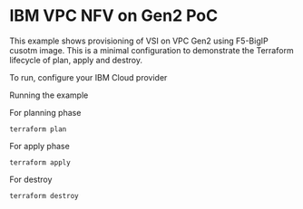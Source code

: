 # IBM VPC NFV on Gen2 PoC

This example shows provisioning of VSI on VPC Gen2 using F5-BigIP cusotm image. 
This is a minimal configuration to demonstrate the Terraform lifecycle of plan, apply and destroy. 


To run, configure your IBM Cloud provider

Running the example

For planning phase

```shell
terraform plan
```

For apply phase

```shell
terraform apply
```

For destroy

```shell
terraform destroy
```
